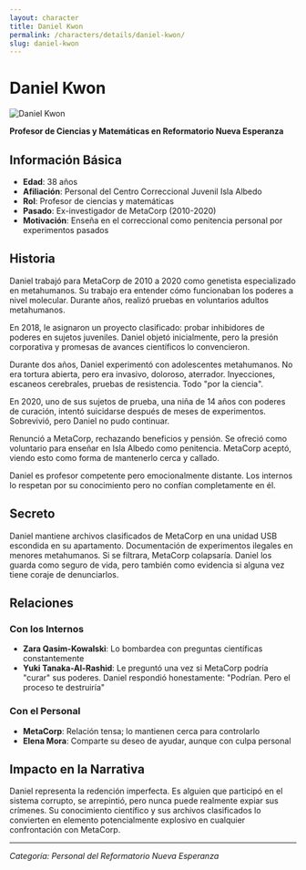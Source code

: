 ```yaml
---
layout: character
title: Daniel Kwon
permalink: /characters/details/daniel-kwon/
slug: daniel-kwon
---
```


# Daniel Kwon

<div class="character-photo">
  <img src="{{ site.baseurl }}/assets/img/characters/Daniel Kwon.png" alt="Daniel Kwon" />
</div>

**Profesor de Ciencias y Matemáticas en Reformatorio Nueva Esperanza**

## Información Básica
- **Edad**: 38 años
- **Afiliación**: Personal del Centro Correccional Juvenil Isla Albedo
- **Rol**: Profesor de ciencias y matemáticas
- **Pasado**: Ex-investigador de MetaCorp (2010-2020)
- **Motivación**: Enseña en el correccional como penitencia personal por experimentos pasados

## Historia

Daniel trabajó para MetaCorp de 2010 a 2020 como genetista especializado en metahumanos. Su trabajo era entender cómo funcionaban los poderes a nivel molecular. Durante años, realizó pruebas en voluntarios adultos metahumanos.

En 2018, le asignaron un proyecto clasificado: probar inhibidores de poderes en sujetos juveniles. Daniel objetó inicialmente, pero la presión corporativa y promesas de avances científicos lo convencieron.

Durante dos años, Daniel experimentó con adolescentes metahumanos. No era tortura abierta, pero era invasivo, doloroso, aterrador. Inyecciones, escaneos cerebrales, pruebas de resistencia. Todo "por la ciencia".

En 2020, uno de sus sujetos de prueba, una niña de 14 años con poderes de curación, intentó suicidarse después de meses de experimentos. Sobrevivió, pero Daniel no pudo continuar.

Renunció a MetaCorp, rechazando beneficios y pensión. Se ofreció como voluntario para enseñar en Isla Albedo como penitencia. MetaCorp aceptó, viendo esto como forma de mantenerlo cerca y callado.

Daniel es profesor competente pero emocionalmente distante. Los internos lo respetan por su conocimiento pero no confían completamente en él.

## Secreto

Daniel mantiene archivos clasificados de MetaCorp en una unidad USB escondida en su apartamento. Documentación de experimentos ilegales en menores metahumanos. Si se filtrara, MetaCorp colapsaría. Daniel los guarda como seguro de vida, pero también como evidencia si alguna vez tiene coraje de denunciarlos.

## Relaciones

### Con los Internos
- **Zara Qasim-Kowalski**: Lo bombardea con preguntas científicas constantemente
- **Yuki Tanaka-Al-Rashid**: Le preguntó una vez si MetaCorp podría "curar" sus poderes. Daniel respondió honestamente: "Podrían. Pero el proceso te destruiría"

### Con el Personal
- **MetaCorp**: Relación tensa; lo mantienen cerca para controlarlo
- **Elena Mora**: Comparte su deseo de ayudar, aunque con culpa personal

## Impacto en la Narrativa

Daniel representa la redención imperfecta. Es alguien que participó en el sistema corrupto, se arrepintió, pero nunca puede realmente expiar sus crímenes. Su conocimiento científico y sus archivos clasificados lo convierten en elemento potencialmente explosivo en cualquier confrontación con MetaCorp.

---

*Categoría: Personal del Reformatorio Nueva Esperanza*
